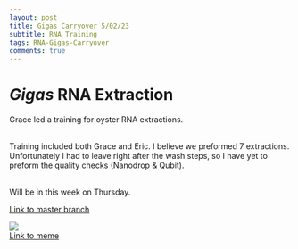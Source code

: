 ```yaml
---
layout: post
title: Gigas Carryover 5/02/23
subtitle: RNA Training
tags: RNA-Gigas-Carryover
comments: true
---
```


# *Gigas* RNA Extraction
Grace led a training for oyster RNA extractions.

<br> Training included both Grace and Eric. I believe we preformed 7 extractions. Unfortunately I had to leave right after the wash steps, so I have yet to preform the quality checks (Nanodrop & Qubit).


<br> Will be in this week on Thursday.

[Link to master branch](https://github.com/mattgeorgephd/PSMFC-mytilus-byssus-pilot)

![](https://i.pinimg.com/originals/c0/73/b6/c073b65d9a6bd357c268c0da35e557a0.jpg)
<br> [Link to meme](pinterest.com/pin/622341242240442368/)
